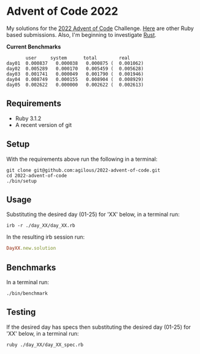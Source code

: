 # Advent of Code 2022
My solutions for the [2022 Advent of Code](https://adventofcode.com/2022)
Challenge. [Here](https://github.com/topics/advent-of-code-2022?l=ruby) are
other Ruby based submissions. Also, I'm beginning to investigate
[Rust](https://github.com/topics/advent-of-code-2022?l=rust).

**Current Benchmarks**
```
       user     system      total        real
day01  0.000837   0.000038   0.000875 (  0.001062)
day02  0.005289   0.000170   0.005459 (  0.005628)
day03  0.001741   0.000049   0.001790 (  0.001946)
day04  0.008749   0.000155   0.008904 (  0.008929)
day05  0.002622   0.000000   0.002622 (  0.002613)
```

## Requirements
* Ruby 3.1.2
* A recent version of git

## Setup
With the requirements above run the following in a terminal:
```shell
git clone git@github.com:agilous/2022-advent-of-code.git
cd 2022-advent-of-code
./bin/setup
```

## Usage
Substituting the desired day (01-25) for 'XX' below, in a terminal run:
```shell
irb -r ./day_XX/day_XX.rb
```
In the resulting irb session run:
```ruby
DayXX.new.solution
```

## Benchmarks
In a terminal run:
```shell
./bin/benchmark
```

## Testing
If the desired day has specs then substituting the desired day (01-25) for 'XX'
below, in a terminal run:
```shell
ruby ./day_XX/day_XX_spec.rb
```
